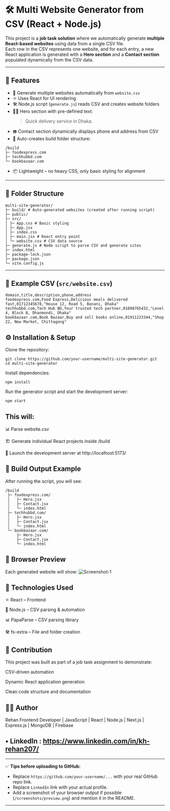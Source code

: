 # 🛠️ Multi Website Generator from CSV (React + Node.js)

This project is a **job task solution** where we automatically generate **multiple React-based websites** using data from a single CSV file.  
Each row in the CSV represents one website, and for each entry, a new React application is generated with a **Hero section** and a **Contact section** populated dynamically from the CSV data.

---

## 🚀 Features

- 📁 Generate multiple websites automatically from `website.csv`
- ⚛️ Uses React for UI rendering
- 🛠️ Node.js script (`generate.js`) reads CSV and creates website folders
- 🦸‍♂️ Hero section with pre-defined text:  
  > Quick delivery service in Dhaka.
- ☎️ Contact section dynamically displays phone and address from CSV
- 📂 Auto-creates build folder structure:

```
/build
├─ foodexpress.com
├─ techhubbd.com
└─ bookbazaar.com
```

- 📦 Lightweight – no heavy CSS, only basic styling for alignment

---

## 📁 Folder Structure
```
multi-site-generator/
├─ build/ # Auto-generated websites (created after running script)
├─ public/
├─ src/
│ ├─ App.css # Basic styling
│ ├─ App.jsx 
│ ├─ index.css 
│ ├─ main.jsx # React entry point
│ └─ website.csv # CSV data source
├─ generate.js # Node script to parse CSV and generate sites
├─ index.html
├─ package-lock.json
├─ package.json
└─ vite.config.js
```


---

## 🧪 Example CSV (`src/website.csv`)

```csv
domain,title,description,phone,address
foodexpress.com,Food Express,Delicious meals delivered fast,01712345678,"House 12, Road 5, Banani, Dhaka"
techhubbd.com,Tech Hub BD,Your trusted tech partner,01898765432,"Level 4, Block B, Dhanmondi, Dhaka"
bookbazaar.com,Book Bazaar,Buy and sell books online,01911223344,"Shop 22, New Market, Chittagong"
```

## ⚙️ Installation & Setup

Clone the repository:
```
git clone https://github.com/your-username/multi-site-generator.git
cd multi-site-generator
```
Install dependencies:

```
npm install
```

Run the generator script and start the development server:

```
npm start
```

## This will:

📊 Parse website.csv

🏗️ Generate individual React projects inside /build

🚀 Launch the development server at http://localhost:5173/


## 🧱 Build Output Example

After running the script, you will see:
```
/build
 ├─ foodexpress.com/
 │   ├─ Hero.jsx
 │   ├─ Contact.jsx
 │   └─ index.html
 ├─ techhubbd.com/
 │   ├─ Hero.jsx
 │   ├─ Contact.jsx
 │   └─ index.html
 └─ bookbazaar.com/
     ├─ Hero.jsx
     ├─ Contact.jsx
     └─ index.html
```

## 📸 Browser Preview

Each generated website will show:
<a ><img src="https://i.ibb.co.com/GvJ3TRsy/Screenshot-1.png" alt="Screenshot-1" ></a>



## 📌 Technologies Used

⚛️ React – Frontend

📜 Node.js – CSV parsing & automation

📊 PapaParse – CSV parsing library

🛠️ fs-extra – File and folder creation


## 🤝 Contribution

This project was built as part of a job task assignment to demonstrate:

CSV-driven automation

Dynamic React application generation

Clean code structure and documentation


## 👨‍💻 Author

Rehan
Frontend Developer | JavaScript | React | Node.js | Next.js | Express.js | MongoDB | Firebase

## • LinkedIn : https://www.linkedin.com/in/kh-rehan207/



---

✅ **Tips before uploading to GitHub:**  
- Replace `https://github.com/your-username/...` with your real GitHub repo link.  
- Replace `LinkedIn` link with your actual profile.  
- Add a screenshot of your browser output if possible (`/screenshots/preview.png`) and mention it in the README.

---




